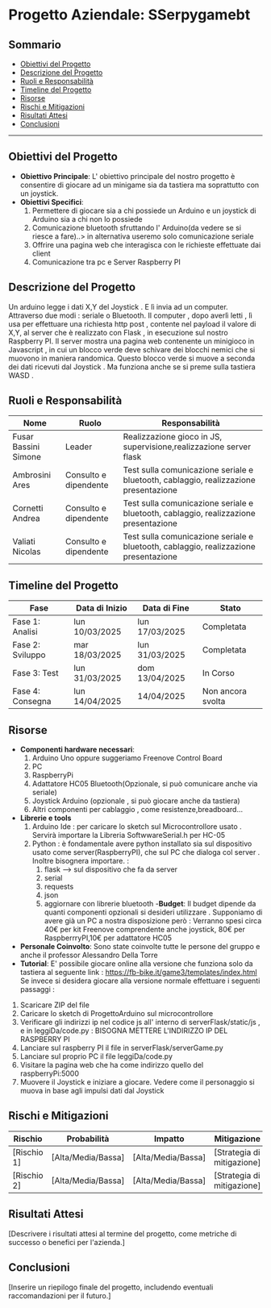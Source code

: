 
# Progetto Aziendale: **SSerpygamebt**

## Sommario
- [Obiettivi del Progetto](#obiettivi-del-progetto)
- [Descrizione del Progetto](#descrizione-del-progetto)
- [Ruoli e Responsabilità](#ruoli-e-responsabilità)
- [Timeline del Progetto](#timeline-del-progetto)
- [Risorse](#risorse)
- [Rischi e Mitigazioni](#rischi-e-mitigazioni)
- [Risultati Attesi](#risultati-attesi)
- [Conclusioni](#conclusioni)

---

## Obiettivi del Progetto
- **Obiettivo Principale**: L' obiettivo principale del nostro progetto è  consentire di giocare ad un minigame sia da tastiera ma soprattutto con un joystick.
- **Obiettivi Specifici**:
  1. Permettere di giocare sia a chi possiede un Arduino e un joystick di Arduino sia a chi non lo possiede
  2. Comunicazione bluetooth sfruttando l' Arduino(da vedere se si riesce a fare)..> in alternativa useremo solo comunicazione seriale
  3. Offrire una pagina web che interagisca con le richieste effettuate dai client
  4. Comunicazione tra pc e Server Raspberry PI

## Descrizione del Progetto
Un arduino legge i dati X,Y del Joystick . E lì invia ad un computer. Attraverso due modi : seriale o Bluetooth. Il computer , dopo averlì letti , lì usa per effettuare una richiesta http post , contente nel payload il valore di X,Y, al server che è realizzato con Flask , in esecuzione sul nostro Raspberry PI. Il server mostra una pagina web contenente un minigioco in Javascript , in cui un blocco verde deve schivare dei blocchi nemici che si muovono in maniera randomica. 
Questo blocco verde si muove a seconda dei dati ricevuti dal Joystick . Ma funziona anche se si preme sulla tastiera WASD . 
## Ruoli e Responsabilità
| Nome                  | Ruolo                     | Responsabilità                           |
|-----------------------|---------------------------|--------------------------------------------|
| Fusar Bassini Simone   | Leader      | Realizzazione gioco in JS, supervisione,realizzazione server flask        |
| Ambrosini Ares   | Consulto e dipendente      | Test sulla comunicazione seriale e bluetooth, cablaggio, realizzazione presentazione |
| Cornetti Andrea   | Consulto e dipendente      | Test sulla comunicazione seriale e bluetooth, cablaggio, realizzazione presentazione |
| Valiati Nicolas   | Consulto e dipendente      | Test sulla comunicazione seriale e bluetooth, cablaggio, realizzazione presentazione |


## Timeline del Progetto
| Fase                  | Data di Inizio  | Data di Fine  | Stato        |
|-----------------------|----------------|---------------|--------------|
| Fase 1: Analisi    | lun 10/03/2025        | lun 17/03/2025        | Completata|
| Fase 2: Sviluppo  | mar 18/03/2025        | lun 31/03/2025   | Completata |
| Fase 3: Test        | lun 31/03/2025       | dom 13/04/2025       | In Corso |
| Fase 4: Consegna   | lun 14/04/2025       | 14/04/2025       | Non ancora svolta |

## Risorse
- **Componenti hardware necessari**:
  1. Arduino Uno oppure suggeriamo Freenove Control Board
  2. PC
  3. RaspberryPi
  4. Adattatore HC05 Bluetooth(Opzionale, si può comunicare anche via seriale)
  5. Joystick Arduino (opzionale , si può giocare anche da tastiera)
  6. Altri componenti per cablaggio , come resistenze,breadboard...
- **Librerie e tools**
  1. Arduino Ide  : per caricare lo sketch sul Microcontrollore usato . Servirà importare la Libreria SoftwwareSerial.h per HC-05
  2. Python : è fondamentale avere  python installato sia sul dispositivo usato come server(RaspberryPI), che sul PC che dialoga col server . Inoltre bisognera importare. :
       1. flask --> sul dispositivo che fa da server
       2. serial
       3. requests
       4. json
       5. aggiornare con librerie bluetooth
-**Budget**:
Il budget dipende da quanti componenti opzionali si desideri utilizzare . Supponiamo di avere già un PC a nostra disposizione però : 
Verranno spesi circa 40€ per kit Freenove comprendente anche joystick, 80€ per RaspberrryPI,10€ per adattatore HC05
- **Personale Coinvolto**: Sono state coinvolte tutte le persone del gruppo e anche il professor Alessandro Della Torre
- **Tutorial**:
  E' possibile giocare online alla versione che funziona solo da tastiera al seguente link : https://fb-bike.it/game3/templates/index.html
  Se invece si desidera giocare alla versione normale effettuare i seguenti passaggi :
 1. Scaricare ZIP del file
 2. Caricare lo sketch di ProgettoArduino sul microcontrollore
 3. Verificare gli indirizzi ip nel codice js all' interno di serverFlask/static/js , e in leggiDa/code.py  : BISOGNA METTERE L'INDIRIZZO IP DEL RASPBERRY PI
 4. Lanciare sul raspberry PI il file in serverFlask/serverGame.py
 5. Lanciare sul proprio PC il file leggiDa/code.py
 6. Visitare la pagina web che ha come indirizzo quello del raspberryPi:5000
 7.  Muovere il Joystick e iniziare a giocare. Vedere come il personaggio si muova in base agli impulsi dati dal Joystick

## Rischi e Mitigazioni
| Rischio               | Probabilità | Impatto  | Mitigazione                              |
|-----------------------|--------------|----------|------------------------------------------|
| [Rischio 1]           | [Alta/Media/Bassa] | [Alta/Media/Bassa] | [Strategia di mitigazione]            |
| [Rischio 2]           | [Alta/Media/Bassa] | [Alta/Media/Bassa] | [Strategia di mitigazione]            |

## Risultati Attesi
[Descrivere i risultati attesi al termine del progetto, come metriche di successo o benefici per l'azienda.]

## Conclusioni
[Inserire un riepilogo finale del progetto, includendo eventuali raccomandazioni per il futuro.]
